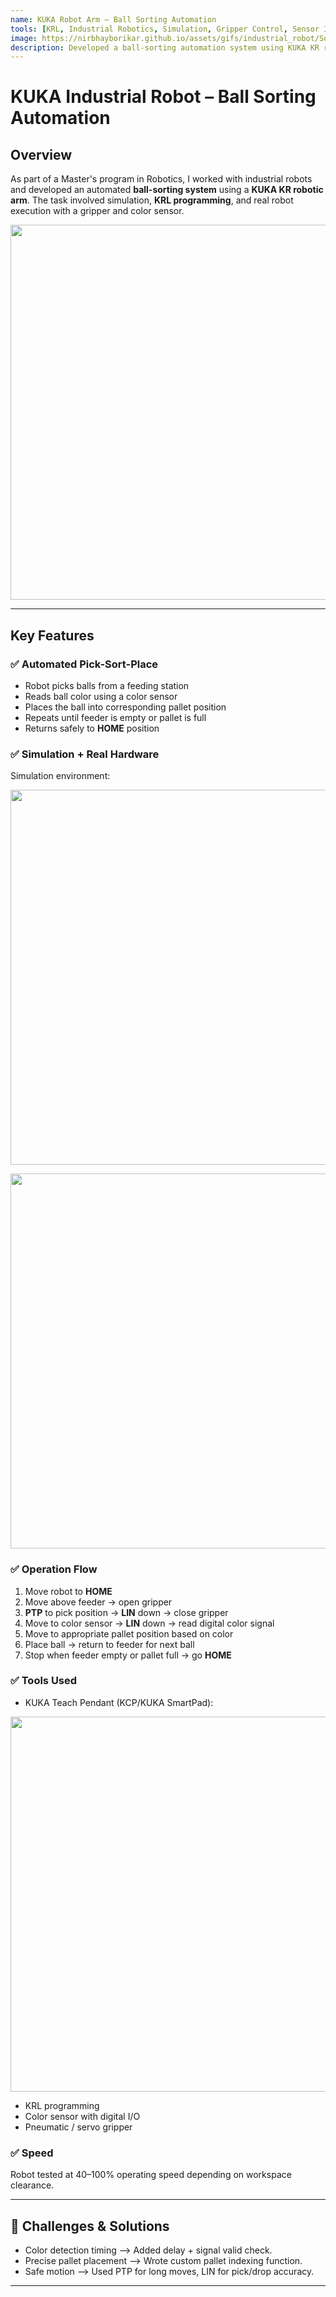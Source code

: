 ```yaml
---
name: KUKA Robot Arm – Ball Sorting Automation
tools: [KRL, Industrial Robotics, Simulation, Gripper Control, Sensor Integration]
image: https://nirbhayborikar.github.io/assets/gifs/industrial_robot/Sorting.gif
description: Developed a ball-sorting automation system using KUKA KR robot, gripper, and color-sensor in simulation and on industrial hardware using KRL.
---
```


# KUKA Industrial Robot – Ball Sorting Automation

## Overview  
As part of a Master's program in Robotics, I worked with industrial robots and developed an automated **ball-sorting system** using a **KUKA KR robotic arm**. The task involved simulation, **KRL programming**, and real robot execution with a gripper and color sensor.

<p align="center">
  <img src="https://nirbhayborikar.github.io/assets/images/kuka/kuka.png" width="600">
</p>

---

## Key Features

### ✅ **Automated Pick-Sort-Place**
- Robot picks balls from a feeding station  
- Reads ball color using a color sensor  
- Places the ball into corresponding pallet position  
- Repeats until feeder is empty or pallet is full  
- Returns safely to **HOME** position

### ✅ **Simulation + Real Hardware**
Simulation environment:

<p align="center">
  <img src="https://nirbhayborikar.github.io/assets/images/kuka/Simulation.jpeg" width="600">
</p>
<p align="center">
  <img src="https://nirbhayborikar.github.io/assets/images/kuka/Simulation2.jpeg" width="600">
</p>

### ✅ **Operation Flow**

1. Move robot to **HOME**
2. Move above feeder → open gripper
3. **PTP** to pick position → **LIN** down → close gripper
4. Move to color sensor → **LIN** down → read digital color signal
5. Move to appropriate pallet position based on color
6. Place ball → return to feeder for next ball
7. Stop when feeder empty or pallet full → go **HOME**

### ✅ **Tools Used**
- KUKA Teach Pendant (KCP/KUKA SmartPad): 

<p align="center">
  <img src="https://nirbhayborikar.github.io/assets/images/kuka/Controller.jpeg" width="600">
</p>

- KRL programming
- Color sensor with digital I/O
- Pneumatic / servo gripper

### ✅ **Speed**
Robot tested at 40–100% operating speed depending on workspace clearance.

---

## 🧠 **Challenges & Solutions**
- Color detection timing --> Added delay + signal valid check.
- Precise pallet placement --> Wrote custom pallet indexing function.
- Safe motion --> Used PTP for long moves, LIN for pick/drop accuracy.

---

